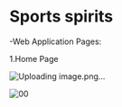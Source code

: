 # Sports spirits

-Web Application Pages:

1.Home Page

![Uploading image.png…]()



![00](https://user-images.githubusercontent.com/52547885/108103955-f26d9e00-708a-11eb-8ce0-fe42a2ac7fa4.jpg)
